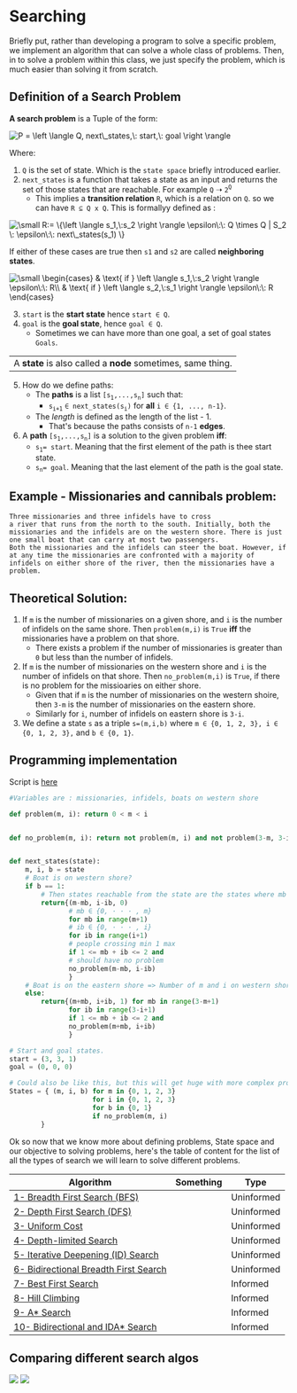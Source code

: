 # Searching
Briefly put, rather than developing a program to solve a specific problem, we implement an algorithm that can solve a whole class of problems. Then, in to solve a problem within this class, we just specify the problem, which is much easier than solving it from scratch.

## Definition of a Search Problem
**A search problem** is a Tuple of the form:

<img src="https://latex.codecogs.com/png.latex?\dpi{150}&space;\bg_black&space;P&space;=&space;\left&space;\langle&space;Q,&space;next\_states,\:&space;start,\:&space;goal&space;\right&space;\rangle" title="P = \left \langle Q, next\_states,\: start,\: goal \right \rangle" />

Where:
1. `Q` is the set of state. Which is the `state space` briefly introduced earlier.
2. `next_states` is a function that takes a state as an input and returns the set of those states that are reachable. For example `Q` &#10141; `2`<sup>`Q`</sup>
   - This implies a **transition relation** `R`, which is a relation on `Q`. so we can have `R ⊆ Q x Q`. This is formallyy defined as :

<img src="https://latex.codecogs.com/png.latex?\dpi{150}&space;\bg_black&space;\small&space;R:=&space;\{\left&space;\langle&space;s_1,\:s_2&space;\right&space;\rangle&space;\epsilon\:\:&space;Q&space;\times&space;Q&space;|&space;S_2&space;\:&space;\epsilon\:\:&space;next\_states(s_1)&space;\}" title="\small R:= \{\left \langle s_1,\:s_2 \right \rangle \epsilon\:\: Q \times Q | S_2 \: \epsilon\:\: next\_states(s_1) \}" />

If either of these cases are true then `s1` and `s2` are called **neighboring states**.

<img src="https://latex.codecogs.com/png.latex?\dpi{150}&space;\bg_black&space;\small&space;\begin{cases}&space;&&space;\text{&space;if&space;}&space;\left&space;\langle&space;s_1,\:s_2&space;\right&space;\rangle&space;\epsilon\:\:&space;R\\&space;&&space;\text{&space;if&space;}&space;\left&space;\langle&space;s_2,\:s_1&space;\right&space;\rangle&space;\epsilon\:\:&space;R&space;\end{cases}" title="\small \begin{cases} & \text{ if } \left \langle s_1,\:s_2 \right \rangle \epsilon\:\: R\\ & \text{ if } \left \langle s_2,\:s_1 \right \rangle \epsilon\:\: R \end{cases}" />

3. `start` is the **start state** hence `start ∈ Q`.
4. `goal` is the **goal state**, hence `goal ∈ Q`.
   - Sometimes we can have more than one goal, a set of goal states `Goals`.

<table><tr><td>A <b>state</b> is also called a <b>node</b> sometimes, same thing.</td></tr></table>

5. How do we define paths:
   - The **paths** is a list `[s`<sub>`1`</sub>`,...,s`<sub>`n`</sub>`]` such that:
     -  `s`<sub>`i+1`</sub> `∈ next_states(s`<sub>`i`</sub>`)` for **all** `i ∈ {1, ..., n-1}`.
   - The *length* is defined as the length of the list - 1.
     - That's because the paths consists of `n-1` **edges**.
6. A **path** `[s`<sub>`1`</sub>`,...,s`<sub>`n`</sub>`]`  is a solution to the given problem **iff**:
   - `s`<sub>`1`</sub>`= start`. Meaning that the first element of the path is thee start state.
   - `s`<sub>`n`</sub>`= goal`. Meaning that the last element of the path is the goal state.
## Example - Missionaries and cannibals problem:

```
Three missionaries and three infidels have to cross
a river that runs from the north to the south. Initially, both the missionaries and the infidels are on the western shore. There is just one small boat that can carry at most two passengers.
Both the missionaries and the infidels can steer the boat. However, if at any time the missionaries are confronted with a majority of infidels on either shore of the river, then the missionaries have a problem.
```

## Theoretical Solution:
1. If `m` is the number of missionaries on a given shore, and `i` is the number of infidels on the same shore. Then `problem(m,i)` is `True` **iff** the missionaries have a problem on that shore.
    - There exists a problem if the number of missionaries is greater than `0` but less than the number of infidels.
2. If `m` is the number of missionaries on the western shore and `i` is the number of infidels on that shore. Then `no_problem(m,i)` is `True`, if there is no problem for the missioaries on either shore.
   - Given that if `m` is the number of missionaries on the western shoire, then `3-m` is the number of missionaries on the eastern shore.
   - Similarly for `i`, number of infidels on eastern shore is `3-i`.
3. We define a state `s` as a triple `s=(m,i,b)` where `m ∈ {0, 1, 2, 3}, i ∈ {0, 1, 2, 3},` and `b ∈ {0, 1}`.


## Programming implementation
Script is [here](../472-Artifical_Intelligence/Scripts/1-Missionaries.py)
```py
#Variables are : missionaries, infidels, boats on western shore

def problem(m, i): return 0 < m < i


def no_problem(m, i): return not problem(m, i) and not problem(3-m, 3-i)


def next_states(state):
    m, i, b = state
    # Boat is on western shore?
    if b == 1:
        # Then states reachable from the state are the states where mb and ib cross the river so m-mb missionaries and i-ib infidels remain on the western shore.
        return{(m-mb, i-ib, 0)
               # mb ∈ {0, · · · , m}
               for mb in range(m+1)
               # ib ∈ {0, · · · , i}
               for ib in range(i+1)
               # people crossing min 1 max
               if 1 <= mb + ib <= 2 and
               # should have no problem
               no_problem(m-mb, i-ib)
               }
    # Boat is on the eastern shore => Number of m and i on western shore increased.
    else:
        return{(m+mb, i+ib, 1) for mb in range(3-m+1)
               for ib in range(3-i+1)
               if 1 <= mb + ib <= 2 and
               no_problem(m+mb, i+ib)
               }

# Start and goal states.
start = (3, 3, 1)
goal = (0, 0, 0)

# Could also be like this, but this will get huge with more complex problems.
States = { (m, i, b) for m in {0, 1, 2, 3}
                     for i in {0, 1, 2, 3}
                     for b in {0, 1}
                     if no_problem(m, i)
        }
```


Ok so now that we know more about defining problems, State space and our objective to solving problems, here's the table of content for the list of all the types of search we will learn to solve different problems.

|Algorithm| Something | Type|
|------------------|--------------------|----
|[1- Breadth First Search (BFS)](2.2-Breadth_First.md)| | Uninformed
|[2- Depth First Search (DFS)](2.3-Depth_First.md)| | Uninformed
|[3- Uniform Cost](2.4-Uniform_cost.md) || Uninformed
|[4- Depth-limited Search](2.5-Depth_limited.md)||Uninformed
|[5- Iterative Deepening (ID) Search](2.6-Iterative_Deepening.md)| | Uninformed
|[6- Bidirectional Breadth First Search](2.7-Bidirectional_BFS.md)|| Uninformed
|[7- Best First Search](2.8-Best-First.md)| | Informed
|[8- Hill Climbing](2.9-Hill_Climbing.md)|  | Informed
|[9- A* Search](2.10-A^.md)|  | Informed
|[10- Bidirectional and IDA* Search](2.11-A^_and_IDA^.md)|  | Informed

## Comparing different search algos
<img src="https://i.imgur.com/Gi3CWG7.png">
<img src="https://i.imgur.com/iR0Iw8q.png">
